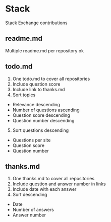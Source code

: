 Stack
============================
Stack Exchange contributions

readme.md
------------------------------------
Multiple readme.md per repository ok

todo.md
----------------------------------------
1. One todo.md to cover all repositories
2. Include question score
3. Include link to thanks.md
4. Sort topics
  - Relevance descending
  - Number of questions ascending
  - Question score descending
  - Question number descending
5. Sort questions descending
  - Questions per site
  - Question score
  - Question number

thanks.md
------------------------------------------
1. One thanks.md to cover all repositories
2. Include question and answer number in links
3. Include date with each answer
4. Sort descending
  - Date
  - Number of answers
  - Answer number
